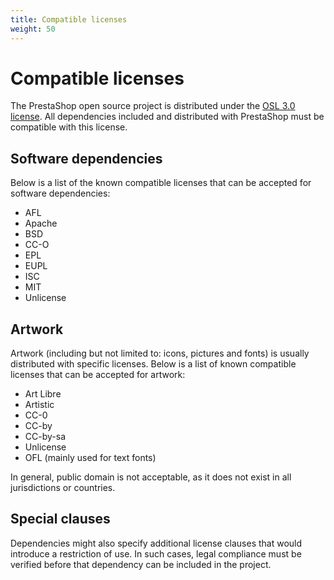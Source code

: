 ```yaml
---
title: Compatible licenses
weight: 50
---
```


# Compatible licenses

The PrestaShop open source project is distributed under the [OSL 3.0 license][osl-license]. All dependencies included and distributed with PrestaShop must be compatible with this license. 

## Software dependencies

Below is a list of the known compatible licenses that can be accepted for software dependencies:

- AFL
- Apache
- BSD
- CC-O
- EPL
- EUPL
- ISC
- MIT
- Unlicense

## Artwork

Artwork (including but not limited to: icons, pictures and fonts) is usually distributed with specific licenses. Below is a list of known compatible licenses that can be accepted for artwork:

- Art Libre
- Artistic
- CC-0
- CC-by
- CC-by-sa
- Unlicense
- OFL (mainly used for text fonts)

In general, public domain is not acceptable, as it does not exist in all jurisdictions or countries.

## Special clauses

Dependencies might also specify additional license clauses that would introduce a restriction of use. In such cases, legal compliance must be verified before that dependency can be included in the project.

[osl-license]: https://opensource.org/licenses/OSL-3.0
